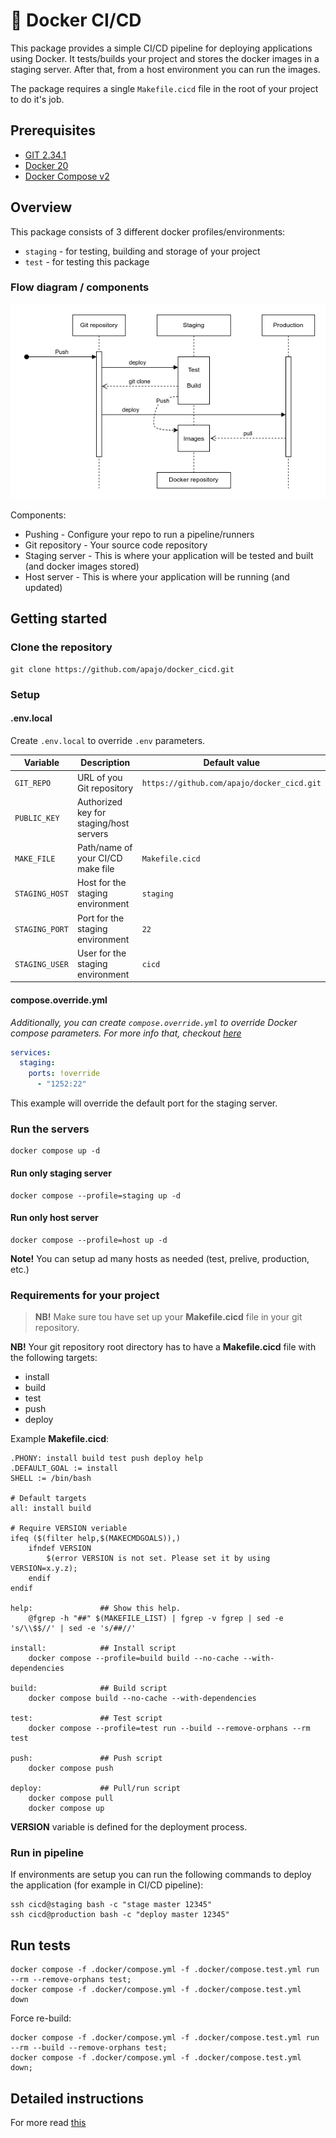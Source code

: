 # 🐳 Docker CI/CD

This package provides a simple CI/CD pipeline for deploying applications using Docker.
It tests/builds your project and stores the docker images in a staging server.
After that, from a host environment you can run the images.

The package requires a single `Makefile.cicd` file in the root of your project to do it's job.

## Prerequisites

- [GIT 2.34.1](https://git-scm.com/)
- [Docker 20](https://www.docker.com/)
- [Docker Compose v2](https://www.docker.com/)

## Overview

This package consists of 3 different docker profiles/environments:
* `staging` - for testing, building and storage of your project
* `test` - for testing this package

### Flow diagram / components

![Project Logo](./docs/pipeline.png)

Components:

* Pushing - Configure your repo to run a pipeline/runners
* Git repository - Your source code repository
* Staging server - This is where your application will be tested and built (and docker images stored)
* Host server - This is where your application will be running (and updated)

## Getting started

### Clone the repository

```shell
git clone https://github.com/apajo/docker_cicd.git
```

### Setup

#### .env.local

Create `.env.local` to override `.env` parameters.


| Variable           | Description                                   | Default value                              |
|--------------------|-----------------------------------------------|--------------------------------------------|
| `GIT_REPO`         | URL of you Git repository                     | `https://github.com/apajo/docker_cicd.git` |
| `PUBLIC_KEY`       | Authorized key for staging/host servers |                                            |
| `MAKE_FILE`        | Path/name of your CI/CD make file             | `Makefile.cicd`                            |
| `STAGING_HOST`     | Host for the staging environment              | `staging`                                  |
| `STAGING_PORT`     | Port for the staging environment              | `22`                                       |
| `STAGING_USER`     | User for the staging environment              | `cicd`                                     |



#### compose.override.yml

_Additionally, you can create `compose.override.yml` to override Docker compose parameters.
For more info that, checkout [here](https://docs.docker.com/compose/)_

```yml
services:
  staging:
    ports: !override
      - "1252:22"
```

This example will override the default port for the staging server.

### Run the servers

```shell
docker compose up -d
```

#### Run only staging server

```shell
docker compose --profile=staging up -d
```

#### Run only host server

```shell
docker compose --profile=host up -d
```

__Note!__ You can setup ad many hosts as needed (test, prelive, production, etc.) 

### Requirements for your project

> __NB!__ Make sure tou have set up your __Makefile.cicd__ file in your git repository.

__NB!__ Your git repository root directory has to have a
__Makefile.cicd__ file with the following targets:
* install
* build
* test
* push
* deploy

Example __Makefile.cicd__:

```shell
.PHONY: install build test push deploy help
.DEFAULT_GOAL := install
SHELL := /bin/bash

# Default targets
all: install build

# Require VERSION veriable
ifeq ($(filter help,$(MAKECMDGOALS)),)
    ifndef VERSION
        $(error VERSION is not set. Please set it by using VERSION=x.y.z);
    endif
endif

help:               ## Show this help.
	@fgrep -h "##" $(MAKEFILE_LIST) | fgrep -v fgrep | sed -e 's/\\$$//' | sed -e 's/##//'

install:            ## Install script
	docker compose --profile=build build --no-cache --with-dependencies

build:              ## Build script
	docker compose build --no-cache --with-dependencies

test:               ## Test script
	docker compose --profile=test run --build --remove-orphans --rm test

push:               ## Push script
	docker compose push

deploy:             ## Pull/run script
	docker compose pull
	docker compose up

```

__VERSION__ variable is defined for the deployment process.


### Run in pipeline

If environments are setup you can run the following commands to deploy the application
(for example in CI/CD pipeline):

```shell
ssh cicd@staging bash -c "stage master 12345"
ssh cicd@production bash -c "deploy master 12345"
```

## Run tests

```shell
docker compose -f .docker/compose.yml -f .docker/compose.test.yml run --rm --remove-orphans test;
docker compose -f .docker/compose.yml -f .docker/compose.test.yml  down
```

Force re-build:

```shell
docker compose -f .docker/compose.yml -f .docker/compose.test.yml run  --rm --build --remove-orphans test;
docker compose -f .docker/compose.yml -f .docker/compose.test.yml  down;
```

## Detailed instructions

For more read [this](./.docker/README.md)

